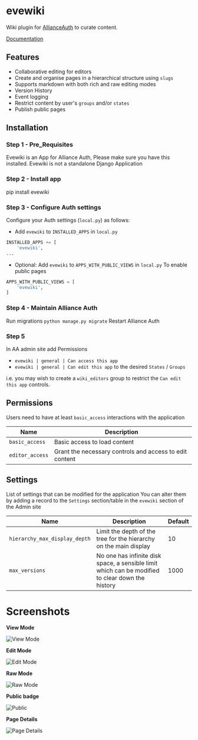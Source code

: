 # evewiki

Wiki plugin for [AllianceAuth](https://gitlab.com/allianceauth/allianceauth) to curate content.

[Documentation](./docs/index.md)

## Features

- Collaborative editing for editors
- Create and organise pages in a hierarchical structure using `slugs`
- Supports markdown with both rich and raw editing modes
- Version History
- Event logging
- Restrict content by user's `groups` and/or `states`
- Publish public pages

## Installation

### Step 1 - Pre_Requisites

Evewiki is an App for Alliance Auth, Please make sure you have this installed. Evewiki is not a standalone Django Application

### Step 2 - Install app

pip install evewiki

### Step 3 - Configure Auth settings

Configure your Auth settings (`local.py`) as follows:

- Add `evewiki` to `INSTALLED_APPS` in `local.py`

```python
INSTALLED_APPS += [
	'evewiki',
...
```

- Optional: Add `evewiki` to `APPS_WITH_PUBLIC_VIEWS` in `local.py`
To enable public pages
```python
APPS_WITH_PUBLIC_VIEWS = [
    'evewiki',
]
```

### Step 4 - Maintain Alliance Auth

Run migrations `python manage.py migrate`
Restart Alliance Auth

### Step 5

In AA admin site add Permissions
- `evewiki | general | Can access this app`
- `evewiki | general | Can edit this app`
to the desired `States` / `Groups`

i.e. you may wish to create a `wiki_editors` group to restrict the `Can edit this app` controls.

## Permissions

Users need to have at least `basic_access` interactions with the application

| Name                  | Description                                              |
|-----------------------|----------------------------------------------------------|
| `basic_access`        | Basic access to load content                             |
| `editor_access`       | Grant the necessary controls and access to edit content  |


## Settings

List of settings that can be modified for the application
You can alter them by adding a record to the `Settings` section/table in the `evewiki` section of the Admin site

| Name                          | Description                                                                                      | Default |
|-------------------------------|--------------------------------------------------------------------------------------------------|---------|
| `hierarchy_max_display_depth` | Limit the depth of the tree for the hierarchy on the main display                                | 10      |
| `max_versions`                | No one has infinite disk space, a sensible limit which can be modified to clear down the history | 1000    |

# Screenshots

**View Mode**

![View Mode](https://i.imgur.com/DnMVcFj.png)

**Edit Mode**

![Edit Mode](https://i.imgur.com/HF8VsHS.png)

**Raw Mode**

![Raw Mode](https://i.imgur.com/yczJ1jW.png)

**Public badge**

![Public](https://i.imgur.com/zYaIRNq.png)

**Page Details**

![Page Details](https://i.imgur.com/cOnRR7p.png)

